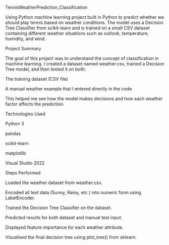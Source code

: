 TennisWeatherPrediction_Classification

Using Python machine learning project built in Python to predict whether we should play tennis based on weather conditions.
The model uses a Decision Tree Classifier from scikit-learn and is trained on a small CSV dataset containing different weather situations such as outlook, temperature, humidity, and wind.

Project Summary

The goal of this project was to understand the concept of classification in machine learning.
I created a dataset named weather.csv, trained a Decision Tree model, and then tested it on both:

The training dataset (CSV file)

A manual weather example that I entered directly in the code

This helped me see how the model makes decisions and how each weather factor affects the prediction.

Technologies Used

Python 3

pandas

scikit-learn

matplotlib

Visual Studio 2022

Steps Performed

Loaded the weather dataset from weather.csv.

Encoded all text data (Sunny, Rainy, etc.) into numeric form using LabelEncoder.

Trained the Decision Tree Classifier on the dataset.

Predicted results for both dataset and manual test input.

Displayed feature importance for each weather attribute.

Visualised the final decision tree using plot_tree() from sklearn.

